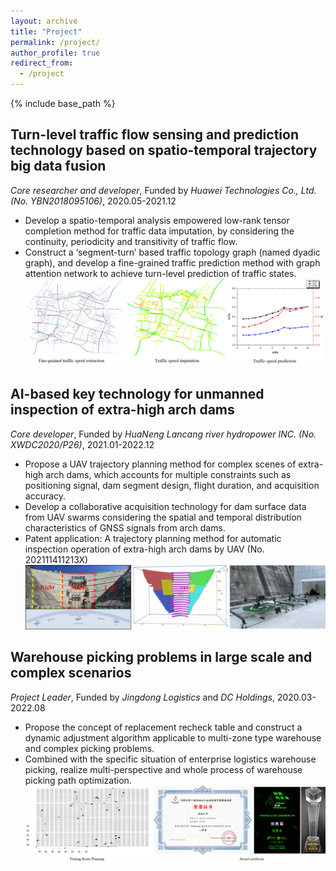 ```yaml
---
layout: archive
title: "Project"
permalink: /project/
author_profile: true
redirect_from:
  - /project
---
```


{% include base_path %}

## Turn-level traffic flow sensing and prediction technology based on spatio-temporal trajectory big data fusion
  *Core researcher and developer*, Funded by *Huawei Technologies Co., Ltd. (No. YBN2018095106)*, 2020.05-2021.12 <br>
  * Develop a spatio-temporal analysis empowered low-rank tensor completion method for traffic data imputation, by considering the continuity, periodicity and transitivity of traffic flow.
  * Construct a ‘segment-turn’ based traffic topology graph (named dyadic graph), and develop a fine-grained traffic prediction method with graph attention network to achieve turn-level prediction of traffic states.<br>
  ![image](/images/HW.png)

## AI-based key technology for unmanned inspection of extra-high arch dams
  *Core developer*, Funded by *HuaNeng Lancang river hydropower INC. (No. XWDC2020/P26)*, 2021.01-2022.12 <br>
  * Propose a UAV trajectory planning method for complex scenes of extra-high arch dams, which accounts for multiple constraints such as positioning signal, dam segment design, flight duration, and acquisition accuracy.
  * Develop a collaborative acquisition technology for dam surface data from UAV swarms considering the spatial and temporal distribution characteristics of GNSS signals from arch dams.
  * Patent application: A trajectory planning method for automatic inspection operation of extra-high arch dams by UAV (No. 202111411213X)<br>
  ![image](/images/XW.png)

## Warehouse picking problems in large scale and complex scenarios
  *Project Leader*, Funded by *Jingdong Logistics* and *DC Holdings*, 2020.03-2022.08 <br>
  * Propose the concept of replacement recheck table and construct a dynamic adjustment algorithm applicable to multi-zone type warehouse and complex picking problems.
  * Combined with the specific situation of enterprise logistics warehouse picking, realize multi-perspective and whole process of warehouse picking path optimization.<br>
  ![image](/images/JD.png)
